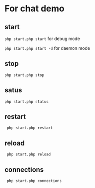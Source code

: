 # For chat demo
## start
```php start.php start``` for debug mode

```php start.php start -d``` for daemon mode

## stop
```php start.php stop```

## satus 
```php start.php status```

## restart
``` php start.php restart```

## reload
``` php start.php reload```

## connections
``` php start.php connections```
